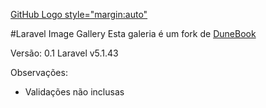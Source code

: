 [GitHub Logo style="margin:auto"](https://3.bp.blogspot.com/-cZ5pOYfMvGk/VspMuXf40MI/AAAAAAAAC2o/fGMcCZazKfQ/s1600/inspectocat.jpg)


#Laravel Image Gallery
Esta galeria é um fork de [DuneBook](https://www.dunebook.com/tutorial-creating-a-photo-gallery-system-with-laravel)


Versão: 0.1
Laravel v5.1.43

Observações:
- Validações não inclusas 



